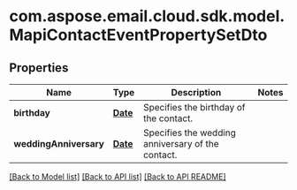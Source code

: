 
# com.aspose.email.cloud.sdk.model.MapiContactEventPropertySetDto
## Properties
Name | Type | Description | Notes
------------ | ------------- | ------------- | -------------
**birthday** | [**Date**](Date.md) | Specifies the birthday of the contact. | 
**weddingAnniversary** | [**Date**](Date.md) | Specifies the wedding anniversary of the contact.              | 




[[Back to Model list]](README.md#documentation-for-models) [[Back to API list]](README.md#documentation-for-api-endpoints) [[Back to API README]](README.md)

